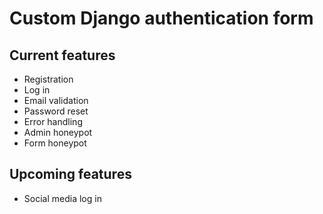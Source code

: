 # Custom Django authentication form

## Current features
* Registration
* Log in
* Email validation
* Password reset
* Error handling
* Admin honeypot
* Form honeypot

## Upcoming features
* Social media log in
